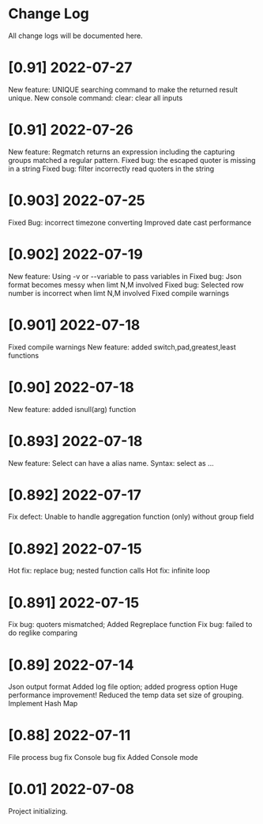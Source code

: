 # Change Log
All change logs will be documented here.
   # [0.91] 2022-07-27
   New feature: UNIQUE searching command to make the returned result unique.
   New console command: clear: clear all inputs
   # [0.91] 2022-07-26
   New feature: Regmatch returns an expression including the capturing groups matched a regular pattern.
   Fixed bug: the escaped quoter is missing in a string
   Fixed bug: filter incorrectly read quoters in the string
   # [0.903] 2022-07-25
   Fixed Bug: incorrect timezone converting
   Improved date cast performance
   # [0.902] 2022-07-19
   New feature: Using -v or --variable to pass variables in
   Fixed bug: Json format becomes messy when limt N,M involved
   Fixed bug: Selected row number is incorrect when limt N,M involved
   Fixed compile warnings
   # [0.901] 2022-07-18
   Fixed compile warnings
   New feature: added switch,pad,greatest,least functions 
   # [0.90] 2022-07-18
   New feature: added isnull(arg) function 
   # [0.893] 2022-07-18
   New feature: Select can have a alias name. Syntax: select <expression> as <alias> ...
   # [0.892] 2022-07-17
   Fix defect: Unable to handle aggregation function (only) without group field
   # [0.892] 2022-07-15
   Hot fix: replace bug; nested function calls
   Hot fix: infinite loop
   # [0.891] 2022-07-15
   Fix bug: quoters mismatched; Added Regreplace function
   Fix bug: failed to do reglike comparing
   # [0.89] 2022-07-14
   Json output format
   Added log file option; added progress option
   Huge performance improvement! Reduced the temp data set size of grouping.
   Implement Hash Map
   # [0.88] 2022-07-11
   File process bug fix
   Console bug fix
   Added Console mode
   # [0.01] 2022-07-08
   Project initializing.
